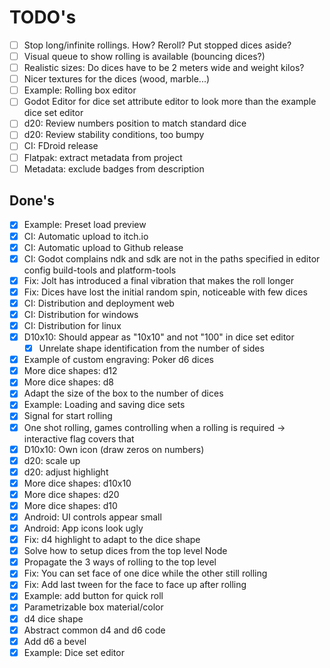 # TODO's

- [ ] Stop long/infinite rollings. How? Reroll? Put stopped dices aside?
- [ ] Visual queue to show rolling is available (bouncing dices?)
- [ ] Realistic sizes: Do dices have to be 2 meters wide and weight kilos?
- [ ] Nicer textures for the dices (wood, marble...)
- [ ] Example: Rolling box editor
- [ ] Godot Editor for dice set attribute editor to look more than the example dice set editor
- [ ] d20: Review numbers position to match standard dice
- [ ] d20: Review stability conditions, too bumpy
- [ ] CI: FDroid release
- [ ] Flatpak: extract metadata from project
- [ ] Metadata: exclude badges from description

## Done's

- [x] Example: Preset load preview
- [x] CI: Automatic upload to itch.io
- [x] CI: Automatic upload to Github release
- [x] CI: Godot complains ndk and sdk are not in the paths specified in editor config build-tools and platform-tools
- [x] Fix: Jolt has introduced a final vibration that makes the roll longer
- [x] Fix: Dices have lost the initial random spin, noticeable with few dices
- [x] CI: Distribution and deployment web
- [x] CI: Distribution for windows
- [x] CI: Distribution for linux
- [x] D10x10: Should appear as "10x10" and not "100" in dice set editor
    - [x] Unrelate shape identification from the number of sides
- [x] Example of custom engraving: Poker d6 dices
- [x] More dice shapes: d12
- [x] More dice shapes: d8
- [x] Adapt the size of the box to the number of dices
- [x] Example: Loading and saving dice sets
- [x] Signal for start rolling
- [x] One shot rolling, games controlling when a rolling is required -> interactive flag covers that
- [x] D10x10: Own icon (draw zeros on numbers)
- [x] d20: scale up
- [x] d20: adjust highlight
- [x] More dice shapes: d10x10
- [x] More dice shapes: d20
- [x] More dice shapes: d10
- [x] Android: UI controls appear small
- [x] Android: App icons look ugly
- [x] Fix: d4 highlight to adapt to the dice shape
- [x] Solve how to setup dices from the top level Node
- [x] Propagate the 3 ways of rolling to the top level
- [x] Fix: You can set face of one dice while the other still rolling
- [x] Fix: Add last tween for the face to face up after rolling
- [x] Example: add button for quick roll
- [x] Parametrizable box material/color
- [x] d4 dice shape
- [x] Abstract common d4 and d6 code
- [x] Add d6 a bevel
- [x] Example: Dice set editor
